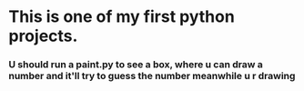 # This is one of my first python projects.
### U should run a paint.py to see a box, where u can draw a number and it'll try to guess the number meanwhile u r drawing
